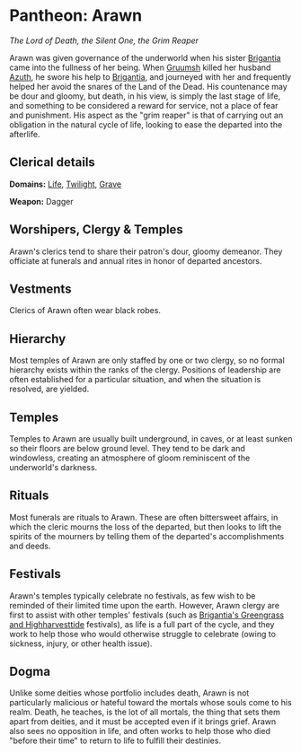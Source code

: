 # Pantheon: Arawn
*The Lord of Death, the Silent One, the Grim Reaper*

Arawn was given governance of the underworld when his sister [Brigantia](Brigantia.md) came into the fullness of her being. When [Gruumsh](Gruumsh.md) killed her husband [Azuth](Azuth.md), he swore his help to [Brigantia](Brigantia.md), and journeyed with her and frequently helped her avoid the snares of the Land of the Dead. His countenance may be dour and gloomy, but death, in his view, is simply the last stage of life, and something to be considered a reward for service, not a place of fear and punishment. His aspect as the "grim reaper" is that of carrying out an obligation in the natural cycle of life, looking to ease the departed into the afterlife.

## Clerical details
**Domains:** [Life](../../Classes/Cleric/Life.md), [Twilight](../../Classes/Cleric/Twilight.md), [Grave](../../Classes/Cleric/Grave.md)

**Weapon:** Dagger

## Worshipers, Clergy & Temples
Arawn's clerics tend to share their patron's dour, gloomy demeanor. They officiate at funerals and annual rites in honor of departed ancestors. 

## Vestments
Clerics of Arawn often wear black robes.

## Hierarchy
Most temples of Arawn are only staffed by one or two clergy, so no formal hierarchy exists within the ranks of the clergy. Positions of leadership are often established for a particular situation, and when the situation is resolved, are yielded.

## Temples
Temples to Arawn are usually built underground, in caves, or at least sunken so their floors are below ground level. They tend to be dark and windowless, creating an atmosphere of gloom reminiscent of the underworld's darkness.

## Rituals
Most funerals are rituals to Arawn. These are often bittersweet affairs, in which the cleric mourns the loss of the departed, but then looks to lift the spirits of the mourners by telling them of the departed's accomplishments and deeds.

## Festivals
Arawn's temples typically celebrate no festivals, as few wish to be reminded of their limited time upon the earth. However, Arawn clergy are first to assist with other temples' festivals (such as [Brigantia's Greengrass and Highharvesttide](Brigantia.md#festivals) festivals), as life is a full part of the cycle, and they work to help those who would otherwise struggle to celebrate (owing to sickness, injury, or other health issue).

## Dogma
Unlike some deities whose portfolio includes death, Arawn is not particularly malicious or hateful toward the mortals whose souls come to his realm. Death, he teaches, is the lot of all mortals, the thing that sets them apart from deities, and it must be accepted even if it brings grief. Arawn also sees no opposition in life, and often works to help those who died "before their time" to return to life to fulfill their destinies.

